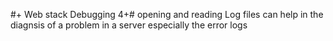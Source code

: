 #+ Web stack Debugging 4+#
 opening and reading Log files can help in the diagnsis of a problem in a server especially the error logs
	
